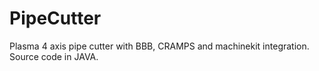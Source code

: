 # PipeCutter
Plasma 4 axis pipe cutter with BBB, CRAMPS and machinekit integration. Source code in JAVA.
